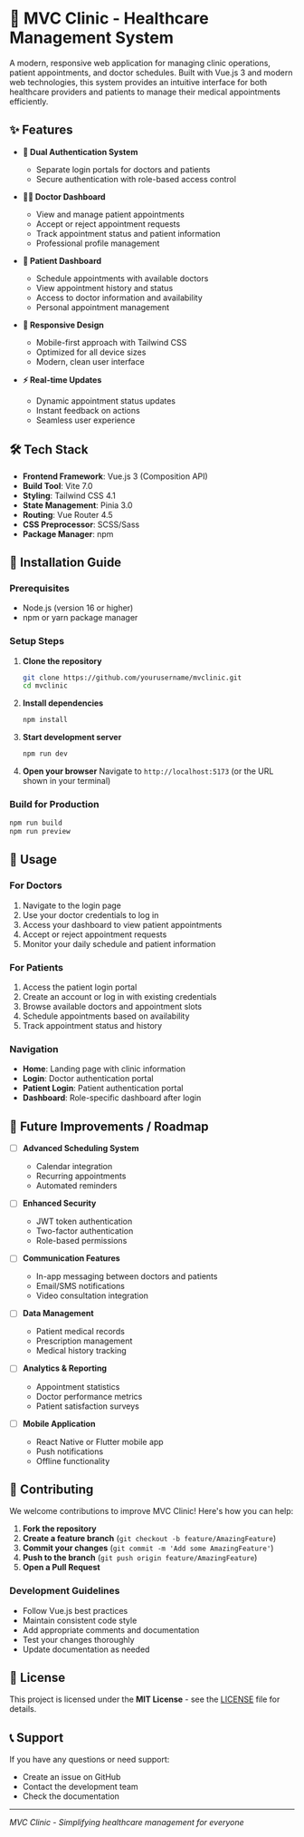 # 🏥 MVC Clinic - Healthcare Management System

A modern, responsive web application for managing clinic operations, patient appointments, and doctor schedules. Built with Vue.js 3 and modern web technologies, this system provides an intuitive interface for both healthcare providers and patients to manage their medical appointments efficiently.

## ✨ Features

- **🔐 Dual Authentication System**
  - Separate login portals for doctors and patients
  - Secure authentication with role-based access control

- **👨‍⚕️ Doctor Dashboard**
  - View and manage patient appointments
  - Accept or reject appointment requests
  - Track appointment status and patient information
  - Professional profile management

- **👥 Patient Dashboard**
  - Schedule appointments with available doctors
  - View appointment history and status
  - Access to doctor information and availability
  - Personal appointment management

- **📱 Responsive Design**
  - Mobile-first approach with Tailwind CSS
  - Optimized for all device sizes
  - Modern, clean user interface

- **⚡ Real-time Updates**
  - Dynamic appointment status updates
  - Instant feedback on actions
  - Seamless user experience

## 🛠️ Tech Stack

- **Frontend Framework**: Vue.js 3 (Composition API)
- **Build Tool**: Vite 7.0
- **Styling**: Tailwind CSS 4.1
- **State Management**: Pinia 3.0
- **Routing**: Vue Router 4.5
- **CSS Preprocessor**: SCSS/Sass
- **Package Manager**: npm

## 🚀 Installation Guide

### Prerequisites
- Node.js (version 16 or higher)
- npm or yarn package manager

### Setup Steps

1. **Clone the repository**
   ```bash
   git clone https://github.com/yourusername/mvclinic.git
   cd mvclinic
   ```

2. **Install dependencies**
   ```bash
   npm install
   ```

3. **Start development server**
   ```bash
   npm run dev
   ```

4. **Open your browser**
   Navigate to `http://localhost:5173` (or the URL shown in your terminal)

### Build for Production
```bash
npm run build
npm run preview
```

## 📖 Usage

### For Doctors
1. Navigate to the login page
2. Use your doctor credentials to log in
3. Access your dashboard to view patient appointments
4. Accept or reject appointment requests
5. Monitor your daily schedule and patient information

### For Patients
1. Access the patient login portal
2. Create an account or log in with existing credentials
3. Browse available doctors and appointment slots
4. Schedule appointments based on availability
5. Track appointment status and history

### Navigation
- **Home**: Landing page with clinic information
- **Login**: Doctor authentication portal
- **Patient Login**: Patient authentication portal
- **Dashboard**: Role-specific dashboard after login

## 🔮 Future Improvements / Roadmap

- [ ] **Advanced Scheduling System**
  - Calendar integration
  - Recurring appointments
  - Automated reminders

- [ ] **Enhanced Security**
  - JWT token authentication
  - Two-factor authentication
  - Role-based permissions

- [ ] **Communication Features**
  - In-app messaging between doctors and patients
  - Email/SMS notifications
  - Video consultation integration

- [ ] **Data Management**
  - Patient medical records
  - Prescription management
  - Medical history tracking

- [ ] **Analytics & Reporting**
  - Appointment statistics
  - Doctor performance metrics
  - Patient satisfaction surveys

- [ ] **Mobile Application**
  - React Native or Flutter mobile app
  - Push notifications
  - Offline functionality

## 🤝 Contributing

We welcome contributions to improve MVC Clinic! Here's how you can help:

1. **Fork the repository**
2. **Create a feature branch** (`git checkout -b feature/AmazingFeature`)
3. **Commit your changes** (`git commit -m 'Add some AmazingFeature'`)
4. **Push to the branch** (`git push origin feature/AmazingFeature`)
5. **Open a Pull Request**

### Development Guidelines
- Follow Vue.js best practices
- Maintain consistent code style
- Add appropriate comments and documentation
- Test your changes thoroughly
- Update documentation as needed

## 📄 License

This project is licensed under the **MIT License** - see the [LICENSE](LICENSE) file for details.

## 📞 Support

If you have any questions or need support:
- Create an issue on GitHub
- Contact the development team
- Check the documentation

---

*MVC Clinic - Simplifying healthcare management for everyone*

